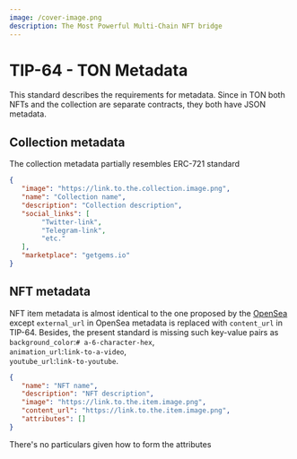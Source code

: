 ```yaml
---
image: /cover-image.png
description: The Most Powerful Multi-Chain NFT bridge
---
```


# TIP-64 - TON Metadata

This standard describes the requirements for metadata. Since in TON both NFTs and the collection are separate contracts, they both have JSON metadata.

## Collection metadata

The collection metadata partially resembles ERC-721 standard 

```json
{
   "image": "https://link.to.the.collection.image.png",
   "name": "Collection name",
   "description": "Collection description",
   "social_links": [
        "Twitter-link",
        "Telegram-link",
        "etc."
   ],
   "marketplace": "getgems.io"
}
```

## NFT metadata

NFT item metadata is almost identical to the one proposed by the [OpenSea](https://docs.opensea.io/docs/metadata-standards#metadata-structure) except `external_url` in OpenSea metadata is replaced with `content_url` in TIP-64. Besides, the present standard is missing such key-value pairs as <br/> `background_color`:`# a-6-character-hex`, <br/> `animation_url`:`link-to-a-video`, <br/> `youtube_url`:`link-to-youtube`.

```json
{
   "name": "NFT name",
   "description": "NFT description",
   "image": "https://link.to.the.item.image.png",
   "content_url": "https://link.to.the.item.image.png",
   "attributes": []
}
```

There's no particulars given how to form the attributes

<!-- https://github.com/ton-blockchain/TEPs/blob/master/text/0064-token-data-standard.md -->